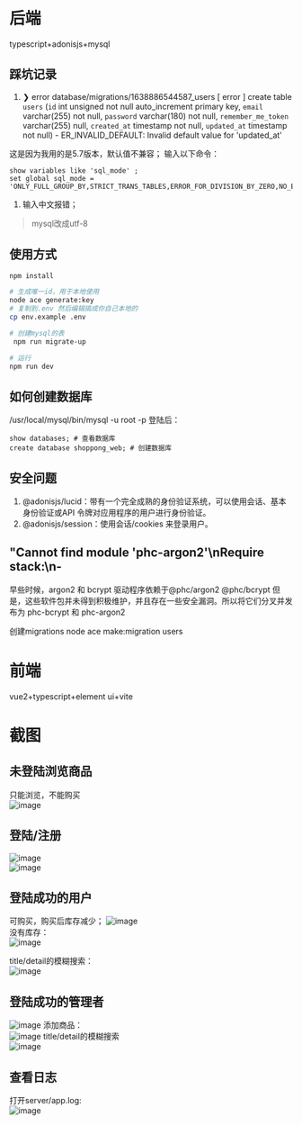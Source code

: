 # 后端
typescript+adonisjs+mysql

##  踩坑记录
1. ❯ error database/migrations/1638886544587_users
   [ error ]  create table `users` (`id` int unsigned not null auto_increment primary key, `email` varchar(255) not null, `password` varchar(180) not null, `remember_me_token` varchar(255) null, `created_at` timestamp not null, `updated_at` timestamp not null) - ER_INVALID_DEFAULT: Invalid default value for 'updated_at'

这是因为我用的是5.7版本，默认值不兼容；
输入以下命令：
```shell
show variables like 'sql_mode' ;
set global sql_mode = 'ONLY_FULL_GROUP_BY,STRICT_TRANS_TABLES,ERROR_FOR_DIVISION_BY_ZERO,NO_ENGINE_SUBSTITUTION';
```

1. 输入中文报错；
> mysql改成utf-8

## 使用方式
```sh
npm install

# 生成唯一id，用于本地使用
node ace generate:key
# 复制到.env 然后编辑搞成你自己本地的
cp env.example .env

# 创建mysql的表
 npm run migrate-up

# 运行
npm run dev
```


## 如何创建数据库
/usr/local/mysql/bin/mysql -u root -p
登陆后：
```shell
show databases; # 查看数据库
create database shoppong_web; # 创建数据库
```
## 安全问题
1. @adonisjs/lucid：带有一个完全成熟的身份验证系统，可以使用会话、基本身份验证或API 令牌对应用程序的用户进行身份验证。
2. @adonisjs/session：使用会话/cookies 来登录用户。


## "Cannot find module 'phc-argon2'\nRequire stack:\n-
早些时候，argon2 和 bcrypt 驱动程序依赖于@phc/argon2 @phc/bcrypt 但是，这些软件包并未得到积极维护，并且存在一些安全漏洞。所以将它们分叉并发布为 phc-bcrypt 和 phc-argon2


创建migrations
node ace make:migration users


# 前端
vue2+typescript+element ui+vite

# 截图
## 未登陆浏览商品
只能浏览，不能购买  
![image](https://user-images.githubusercontent.com/16619359/145701480-f7d7862c-b403-4c83-b0c9-97a7b9ee0009.png)

## 登陆/注册
![image](https://user-images.githubusercontent.com/16619359/145700439-c237298a-0488-4f4e-a74e-1f193a9284c7.png)  
![image](https://user-images.githubusercontent.com/16619359/145700441-c0b3ae4c-775b-4e3c-a751-a7cd7642fd8a.png)  

## 登陆成功的用户
可购买，购买后库存减少；
![image](https://user-images.githubusercontent.com/16619359/145701537-ececa0c8-6fc9-4352-b196-1a7aa2fc6966.png)  
没有库存：  
![image](https://user-images.githubusercontent.com/16619359/145701520-334f3ba3-12ea-467d-8083-587f726e29cf.png)

title/detail的模糊搜索：  
![image](https://user-images.githubusercontent.com/16619359/145701553-4dce82c3-1df5-4817-8b5f-73de90a77952.png)  

 
## 登陆成功的管理者
![image](https://user-images.githubusercontent.com/16619359/145700467-c5df8af8-2662-4288-b78d-f7e0c26d06bb.png)
添加商品：    
![image](https://user-images.githubusercontent.com/16619359/145700578-e3a068d7-e3df-49b0-b4b9-c2820607ee92.png)
title/detail的模糊搜索  
![image](https://user-images.githubusercontent.com/16619359/145700608-7fd37e19-9688-4ec0-b95c-8117afdd3e99.png)

## 查看日志  
打开server/app.log:   
![image](https://user-images.githubusercontent.com/16619359/145701409-fb1dd458-b9f3-4245-8de1-7f7110be7a3d.png)

